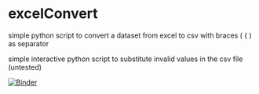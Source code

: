 # excelConvert

simple python script to convert a dataset from excel to csv with braces ( { ) as separator

simple interactive python script to substitute invalid values in the csv file (untested)

[![Binder](https://mybinder.org/badge_logo.svg)](https://mybinder.org/v2/gh/Leodack/excelConvert/master)
